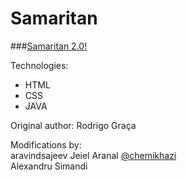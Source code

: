 Samaritan
=========
###[Samaritan 2.0!](https://rodrigograca31.github.io/Samaritan/)

Technologies:
* HTML
* CSS
* JAVA

Original author:
Rodrigo Graça

Modifications by:
<br />
aravindsajeev
Jeiel Aranal [@chemikhazi](http://twitter.com/chemikhazi)
<br />
Alexandru Simandi
